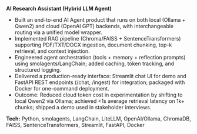 
**AI Research Assistant (Hybrid LLM Agent)**
- Built an end-to-end AI Agent product that runs on both local (Ollama + Qwen2) and cloud (OpenAI GPT) backends, with interchangeable routing via a unified model wrapper.
- Implemented RAG pipeline (Chroma/FAISS + SentenceTransformers) supporting PDF/TXT/DOCX ingestion, document chunking, top-k retrieval, and context injection.
- Engineered agent orchestration (tools + memory + reflection prompts) using smolagents/LangChain; added caching, token tracking, and structured logging.
- Delivered a production-ready interface: Streamlit chat UI for demo and FastAPI REST endpoints (/chat, /ingest) for integration; packaged with Docker for one-command deployment.
- Outcome: Reduced cloud token cost in experimentation by shifting to local Qwen2 via Ollama; achieved <1s average retrieval latency on 1k+ chunks; shipped a demo used in stakeholder interviews.

**Tech:** Python, smolagents, LangChain, LiteLLM, OpenAI/Ollama, ChromaDB, FAISS, SentenceTransformers, Streamlit, FastAPI, Docker
